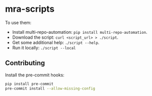 # mra-scripts

To use them:

- Install multi-repo-automation: `pip install multi-repo-automation`.
- Download the script: `curl <script_url> > ./script`.
- Get some additional help: `./script --help`.
- Run it locally: `./script --local`

## Contributing

Install the pre-commit hooks:

```bash
pip install pre-commit
pre-commit install --allow-missing-config
```
